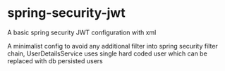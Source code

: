 # spring-security-jwt
A basic spring security JWT configuration with xml

A minimalist config to avoid any additional filter into spring security filter chain, UserDetailsService uses single hard coded user which can be replaced with db persisted users

